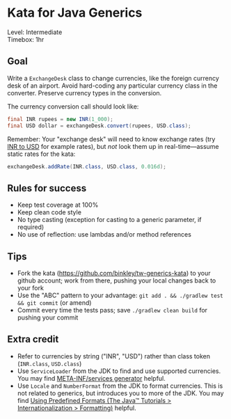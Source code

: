 # Kata for Java Generics

Level: Intermediate  
Timebox: 1hr

## Goal

Write a `ExchangeDesk` class to change currencies, like the foreign currency desk of an airport.  Avoid hard-coding
any particular currency class in the converter.  Preserve currency types in the conversion.

The currency conversion call should look like:

```java
final INR rupees = new INR(1_000);
final USD dollar = exchangeDesk.convert(rupees, USD.class); 
```

Remember: Your "exchange desk" will need to know exchange rates (try
[INR to USD](https://www.google.com/search?q=INR+to+USD) for example rates), but *not* look them up in
real-time&mdash;assume static rates for the kata:

```java
exchangeDesk.addRate(INR.class, USD.class, 0.016d);
```

## Rules for success

* Keep test coverage at 100%
* Keep clean code style
* No type casting (exception for casting to a generic parameter, if required)
* No use of reflection: use lambdas and/or method references

## Tips

* Fork the kata (https://github.com/binkley/tw-generics-kata) to your github account; work from there, pushing your
  local changes back to your fork
* Use the "ABC" pattern to your advantage: `git add . && ./gradlew test && git commit` (or amend)
* Commit every time the tests pass; save `./gradlew clean build` for pushing your commit

## Extra credit

* Refer to currencies by string ("INR", "USD") rather than class token (`INR.class`, `USD.class`)
* Use `ServiceLoader` from the JDK to find and use supported currencies.  You may find
  [META-INF/services generator](http://metainf-services.kohsuke.org/) helpful.
* Use `Locale` and `NumberFormat` from the JDK to format currencies.  This is not related to generics, but introduces
  you to more of the JDK.  You may find
  [Using Predefined Formats (The Java&trade; Tutorials &gt; Internationalization &gt; Formatting)](https://docs.oracle.com/javase/tutorial/i18n/format/numberFormat.html)
  helpful.  

